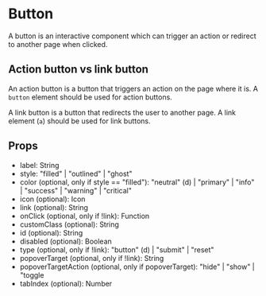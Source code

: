 # Button

A button is an interactive component which can trigger an action or redirect to another page when clicked.

## Action button vs link button

An action button is a button that triggers an action on the page where it is. A <code>button</code> element should be used for action buttons.

A link button is a button that redirects the user to another page. A link element (<code>a</code>) should be used for link buttons.

## Props

- label: String
- style: "filled" | "outlined" | "ghost"
- color (optional, only if style == "filled"): "neutral" (d) | "primary" | "info" | "success" | "warning" | "critical"
- icon (optional): Icon
- link (optional): String
- onClick (optional, only if !link): Function
- customClass (optional): String
- id (optional): String
- disabled (optional): Boolean
- type (optional, only if !link): "button" (d) | "submit" | "reset"
- popoverTarget (optional, only if !link): String
- popoverTargetAction (optional, only if popoverTarget): "hide" | "show" | "toggle
- tabIndex (optional): Number
